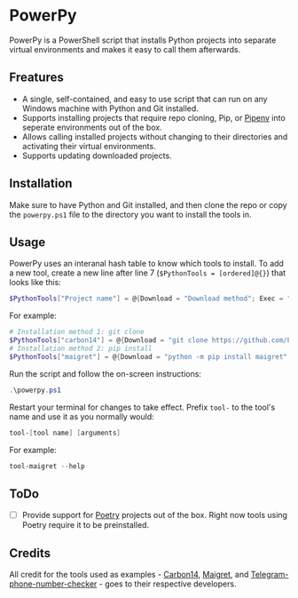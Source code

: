# PowerPy
PowerPy is a PowerShell script that installs Python projects into separate virtual environments and makes it easy to call them afterwards.

## Freatures
- A single, self-contained, and easy to use script that can run on any Windows machine with Python and Git installed.
- Supports installing projects that require repo cloning, Pip, or [Pipenv](https://pipenv.pypa.io/en/latest) into seperate environments out of the box.
- Allows calling installed projects without changing to their directories and activating their virtual environments.
- Supports updating downloaded projects.

## Installation
Make sure to have Python and Git installed, and then clone the repo or copy the `powerpy.ps1` file to the directory you want to install the tools in.

## Usage
PowerPy uses an interanal hash table to know which tools to install.
To add a new tool, create a new line after line 7 (`$PythonTools = [ordered]@{}`) that looks like this:
```powershell
$PythonTools["Project name"] = @{Download = "Download method"; Exec = "How is the tool executed" }
```
For example:
```powershell
# Installation method 1: git clone
$PythonTools["carbon14"] = @{Download = "git clone https://github.com/Lazza/Carbon14.git"; Exec = "python .\carbon14.py" }
# Installation method 2: pip install
$PythonTools["maigret"] = @{Download = "python -m pip install maigret"; Exec = "maigret" }
```

Run the script and follow the on-screen instructions:
```powershell
.\powerpy.ps1
```

Restart your terminal for changes to take effect.
Prefix `tool-` to the tool's name and use it as you normally would:
```powershell
tool-[tool name] [arguments]
```
For example:
```powershell
tool-maigret --help
```

## ToDo
- [ ] Provide support for [Poetry](https://python-poetry.org) projects out of the box. Right now tools using Poetry require it to be preinstalled.

## Credits
All credit for the tools used as examples - [Carbon14](https://github.com/Lazza/Carbon14), [Maigret](https://github.com/soxoj/maigret), and [Telegram-phone-number-checker](https://github.com/bellingcat/telegram-phone-number-checker) - goes to their respective developers.
